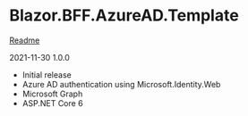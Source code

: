 # Blazor.BFF.AzureAD.Template

[Readme](https://github.com/damienbod/Blazor.BFF.AzureAD.Template/blob/main/README.md) 

2021-11-30 1.0.0
- Initial release 
- Azure AD authentication using Microsoft.Identity.Web
- Microsoft Graph
- ASP.NET Core 6



